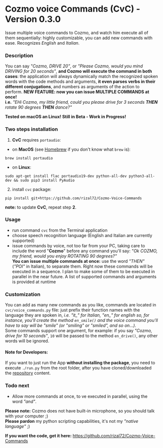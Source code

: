 # Cozmo voice Commands (CvC) - Version 0.3.0

Issue multiple voice commands to Cozmo, and watch him execute all of them sequentially: highly customizable, you can add new commands with ease. Recognizes *English* and *Italian*.

### Description
You can say *"Cozmo, DRIVE 20"*, or *"Please Cozmo, would you mind DRIVING for 20 seconds"*, **and Cozmo will execute the command in both cases**: the application will always dynamically match the recognized spoken words with the code methods and arguments, **it even parses verbs in their different conjugations**, and numbers as arguments of the action to perform.
**NEW FEATURE: now you can issue MULTIPLE COMMANDS at once!**  
**i.e.** *"EHi Cozmo, my little friend, could you please drive for 3 seconds **THEN** rotate 90 degrees **THEN** dance?"*

**Tested on macOS an Linux!
Still in Beta - Work in Progress!**

### Two steps installation
1. **CvC** requires `portaudio`:

  * on **MacOS** (see [Homebrew](http://brew.sh/index_it.html) if you don't know what `brew` is):
  ```shell
  brew install portaudio
  ```
  * on **Linux**:
  ```shell
  sudo apt-get install flac portaudio19-dev python-all-dev python3-all-dev && sudo pip3 install PyAudio
  ```
2. install `cvc` package:  
```Shell
pip install git+https://github.com/rizal72/Cozmo-Voice-Commands
```
**note:** to update **CvC**, repeat step **2**.

### Usage
* run command `cvc` from the Terminal application
* choose speech recognition language (English and Italian are currently supported)
* issue commands by voice, not too far from your PC, taking care to include the word "**Cozmo**" before any command you'll say: *"Ok COZMO, my friend, would you enjoy ROTATING 90 degrees?"*  
**You can issue multiple commands at once:** use the word *"THEN"* (*"POI"* in Italian), to separate them. Right now these commands will be executed in a sequence. I plan to make some of them to be executed in parallel in the near future.
A list of supported commands and arguments is provided at runtime

### Customization
You can add as many new commands as you like, commands are located in `cvc/voice_commands.py` file: just prefix their function names with the language they are spoken in, *i.e. "it_" for Italian, "en_" for english so, for instance, you'll create the method `en_smile()` and the voice command you'll have to say will be "smile" (or "smiling" or "smiled", and so on...)*.  
Some commands support one argument, for example: if you say *"Cozmo, drive for 10 seconds"*, `10` will be passed to the method `en_drive()`, any other words will be ignored.

#### Note for Developers:
If you want to just run the App **without installing the package**, you need to execute `./run.py` from the root folder, after you have cloned/downloaded the [repository](https://github.com/rizal72/Cozmo-Voice-Commands) content.

### Todo next
* Allow more commands at once, to ve executed in parallel, using the word *"and"*.   

**Please note:** Cozmo does not have built-in microphone, so you should talk with your computer ;)  
**Please pardon** my python scripting capabilities, it's not my *"native language"* ;)

**If you want the code, get it here:**
https://github.com/rizal72/Cozmo-Voice-Commands

